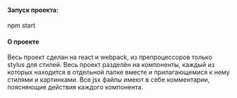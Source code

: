 #### Запуск проекта:
npm start

#### О проекте
Весь проект сделан на react и webpack, из препроцессоров только stylus для стилей. Весь проект разделён на компоненты, каждый из которых находится в отдельной папке вместе и прилагающемися к нему стилями и картинками. Все jsx файлы имеют в себе комментарии, поясняющие действия каждого компонента.
